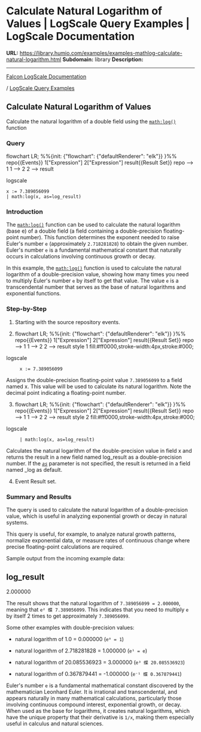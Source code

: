 # Calculate Natural Logarithm of Values | LogScale Query Examples | LogScale Documentation

**URL:** https://library.humio.com/examples/examples-mathlog-calculate-natural-logarithm.html
**Subdomain:** library
**Description:** 

---

[Falcon LogScale Documentation](https://library.humio.com)

/ [LogScale Query Examples](examples.html)

## Calculate Natural Logarithm of Values

Calculate the natural logarithm of a double field using the [`math:log()`](https://library.humio.com/data-analysis/functions-math-log.html) function 

### Query

flowchart LR; %%{init: {"flowchart": {"defaultRenderer": "elk"}} }%% repo{{Events}} 1["Expression"] 2["Expression"] result{{Result Set}} repo --> 1 1 --> 2 2 --> result

logscale
    
    
    x := 7.389056099
    | math:log(x, as=log_result)

### Introduction

The [`math:log()`](https://library.humio.com/data-analysis/functions-math-log.html) function can be used to calculate the natural logarithm (base e) of a double field (a field containing a double-precision floating-point number). This function determines the exponent needed to raise Euler's number `e` (approximately `2.718281828`) to obtain the given number. Euler's number `e` is a fundamental mathematical constant that naturally occurs in calculations involving continuous growth or decay. 

In this example, the [`math:log()`](https://library.humio.com/data-analysis/functions-math-log.html) function is used to calculate the natural logarithm of a double-precision value, showing how many times you need to multiply Euler's number `e` by itself to get that value. The value `e` is a transcendental number that serves as the base of natural logarithms and exponential functions. 

### Step-by-Step

  1. Starting with the source repository events.

  2. flowchart LR; %%{init: {"flowchart": {"defaultRenderer": "elk"}} }%% repo{{Events}} 1["Expression"] 2["Expression"] result{{Result Set}} repo --> 1 1 --> 2 2 --> result style 1 fill:#ff0000,stroke-width:4px,stroke:#000;

logscale
         
         x := 7.389056099

Assigns the double-precision floating-point value `7.389056099` to a field named x. This value will be used to calculate its natural logarithm. Note the decimal point indicating a floating-point number. 

  3. flowchart LR; %%{init: {"flowchart": {"defaultRenderer": "elk"}} }%% repo{{Events}} 1["Expression"] 2["Expression"] result{{Result Set}} repo --> 1 1 --> 2 2 --> result style 2 fill:#ff0000,stroke-width:4px,stroke:#000;

logscale
         
         | math:log(x, as=log_result)

Calculates the natural logarithm of the double-precision value in field x and returns the result in a new field named log_result as a double-precision number. If the [_`as`_](https://library.humio.com/data-analysis/functions-math-log.html#query-functions-math-log-as) parameter is not specified, the result is returned in a field named _log as default. 

  4. Event Result set.




### Summary and Results

The query is used to calculate the natural logarithm of a double-precision value, which is useful in analyzing exponential growth or decay in natural systems. 

This query is useful, for example, to analyze natural growth patterns, normalize exponential data, or measure rates of continuous change where precise floating-point calculations are required. 

Sample output from the incoming example data: 

log_result  
---  
2.000000  
  
The result shows that the natural logarithm of `7.389056099 = 2.000000`, meaning that `e² 蝶 7.389056099`. This indicates that you need to multiply `e` by itself 2 times to get approximately `7.389056099`. 

Some other examples with double-precision values: 

  * natural logarithm of 1.0 = 0.000000 (`e⁰ = 1`) 

  * natural logarithm of 2.718281828 = 1.000000 (`e¹ = e`) 

  * natural logarithm of 20.085536923 = 3.000000 (`e³ 蝶 20.085536923`) 

  * natural logarithm of 0.367879441 = -1.000000 (`e⁻¹ 蝶 0.367879441`) 




Euler's number `e` is a fundamental mathematical constant discovered by the mathematician Leonhard Euler. It is irrational and transcendental, and appears naturally in many mathematical calculations, particularly those involving continuous compound interest, exponential growth, or decay. When used as the base for logarithms, it creates natural logarithms, which have the unique property that their derivative is `1/x`, making them especially useful in calculus and natural sciences.
